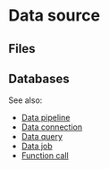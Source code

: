 <!-- TITLE: Data source -->
<!-- SUBTITLE: -->

# Data source

## Files

## Databases

See also:

* [Data pipeline](data-pipeline.md)
* [Data connection](data-connection.md)
* [Data query](data-query.md)
* [Data job](data-job.md)
* [Function call](../overview/functions/function-call.md)
